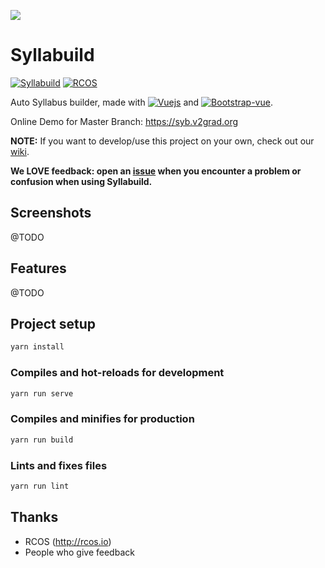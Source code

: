 ![](docs/LogoWithName.png)

# Syllabuild

[![Syllabuild](https://img.shields.io/badge/Syllabuild-v0.0.2-orange.svg)](https://github.com/V2grad/Syllabuild) [![RCOS](https://img.shields.io/badge/Project%20Under-RCOS-lightgreen.svg)](https://rcos.io)

Auto Syllabus builder, made with [![Vuejs](https://img.shields.io/badge/vue.js-2.x-green.svg)](https://vuejs.org) and [![Bootstrap-vue](https://img.shields.io/badge/Bootstrap--Vue-2.0.0-blue.svg)](https://bootstrap-vue.js.org/).

Online Demo for Master Branch: https://syb.v2grad.org

**NOTE:** If you want to develop/use this project on your own, check out our [wiki](../../wiki).


**We LOVE feedback: open an [issue](../../issues) when you encounter a problem or confusion when using Syllabuild.**

## Screenshots


@TODO

## Features

@TODO

## Project setup

```bash
yarn install
```

### Compiles and hot-reloads for development

```bash
yarn run serve
```

### Compiles and minifies for production

```bash
yarn run build
```

### Lints and fixes files

```bash
yarn run lint
```

## Thanks

- RCOS (http://rcos.io)
- People who give feedback
